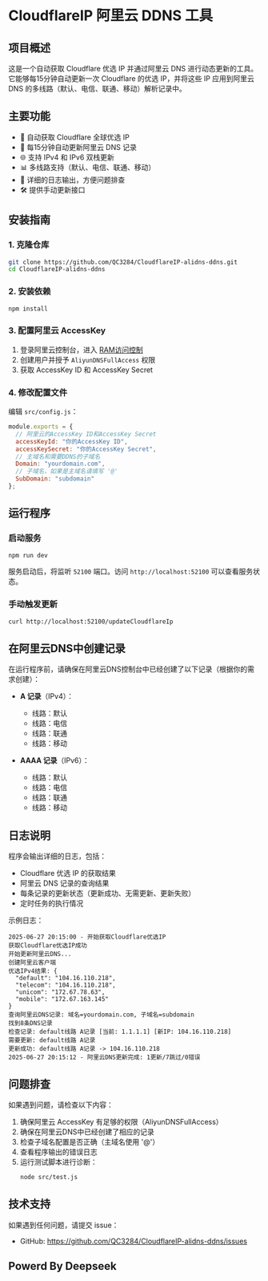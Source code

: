 # CloudflareIP 阿里云 DDNS 工具

## 项目概述

这是一个自动获取 Cloudflare 优选 IP 并通过阿里云 DNS 进行动态更新的工具。它能够每15分钟自动更新一次 Cloudflare 的优选 IP，并将这些 IP 应用到阿里云 DNS 的多线路（默认、电信、联通、移动）解析记录中。

## 主要功能

- 🚀 自动获取 Cloudflare 全球优选 IP
- 🔄 每15分钟自动更新阿里云 DNS 记录
- 🌐 支持 IPv4 和 IPv6 双栈更新
- 📊 多线路支持（默认、电信、联通、移动）
- 📝 详细的日志输出，方便问题排查
- 🛠️ 提供手动更新接口

## 安装指南

### 1. 克隆仓库

```bash
git clone https://github.com/QC3284/CloudflareIP-alidns-ddns.git
cd CloudflareIP-alidns-ddns
```

### 2. 安装依赖

```bash
npm install
```

### 3. 配置阿里云 AccessKey

1. 登录阿里云控制台，进入 [RAM访问控制](https://ram.console.aliyun.com/users)
2. 创建用户并授予 `AliyunDNSFullAccess` 权限
3. 获取 AccessKey ID 和 AccessKey Secret

### 4. 修改配置文件

编辑 `src/config.js`：

```javascript
module.exports = {
  // 阿里云的AccessKey ID和AccessKey Secret
  accessKeyId: "你的AccessKey ID",
  accessKeySecret: "你的AccessKey Secret",
  // 主域名和需要DDNS的子域名
  Domain: "yourdomain.com",
  // 子域名，如果是主域名请填写 '@'
  SubDomain: "subdomain" 
};
```

## 运行程序

### 启动服务

```bash
npm run dev
```

服务启动后，将监听 `52100` 端口。访问 `http://localhost:52100` 可以查看服务状态。

### 手动触发更新

```bash
curl http://localhost:52100/updateCloudflareIp
```

## 在阿里云DNS中创建记录

在运行程序前，请确保在阿里云DNS控制台中已经创建了以下记录（根据你的需求创建）：

- **A 记录**（IPv4）：
  - 线路：默认
  - 线路：电信
  - 线路：联通
  - 线路：移动
  
- **AAAA 记录**（IPv6）：
  - 线路：默认
  - 线路：电信
  - 线路：联通
  - 线路：移动

## 日志说明

程序会输出详细的日志，包括：

- Cloudflare 优选 IP 的获取结果
- 阿里云 DNS 记录的查询结果
- 每条记录的更新状态（更新成功、无需更新、更新失败）
- 定时任务的执行情况

示例日志：
```
2025-06-27 20:15:00 - 开始获取Cloudflare优选IP
获取Cloudflare优选IP成功
开始更新阿里云DNS...
创建阿里云客户端
优选IPv4结果: {
  "default": "104.16.110.218",
  "telecom": "104.16.110.218",
  "unicom": "172.67.78.63",
  "mobile": "172.67.163.145"
}
查询阿里云DNS记录: 域名=yourdomain.com, 子域名=subdomain
找到8条DNS记录
检查记录: default线路 A记录 [当前: 1.1.1.1] [新IP: 104.16.110.218]
需要更新: default线路 A记录
更新成功: default线路 A记录 -> 104.16.110.218
2025-06-27 20:15:12 - 阿里云DNS更新完成: 1更新/7跳过/0错误
```

## 问题排查

如果遇到问题，请检查以下内容：

1. 确保阿里云 AccessKey 有足够的权限（AliyunDNSFullAccess）
2. 确保在阿里云DNS中已经创建了相应的记录
3. 检查子域名配置是否正确（主域名使用 '@'）
4. 查看程序输出的错误日志
5. 运行测试脚本进行诊断：
   ```bash
   node src/test.js
   ```

## 技术支持

如果遇到任何问题，请提交 issue：
- GitHub: https://github.com/QC3284/CloudflareIP-alidns-ddns/issues

## Powerd By Deepseek
